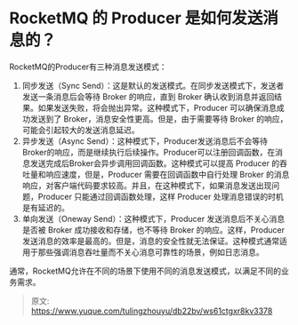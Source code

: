 # RocketMQ 的 Producer 是如何发送消息的？

RocketMQ的Producer有三种消息发送模式：

1. 同步发送（Sync Send）：这是默认的发送模式。在同步发送模式下，发送者发送一条消息后会等待 Broker 的响应，直到 Broker 确认收到消息并返回结果。如果发送失败，将会抛出异常。这种模式下，Producer 可以确保消息成功发送到了 Broker，消息安全性更高。但是，由于需要等待 Broker 的响应，可能会引起较大的发送消息延迟。
2. 异步发送（Async Send）：这种模式下，Producer发送消息后不会等待Broker的响应，而是继续执行后续操作。Producer可以注册回调函数，在消息发送完成后Broker会异步调用回调函数。这种模式可以提高 Producer 的吞吐量和响应速度，但是，Producer 需要在回调函数中自行处理 Broker 的消息响应，对客户端代码要求较高。并且，在这种模式下，如果消息发送出现问题，Producer 只能通过回调函数处理，这样 Producer 处理消息错误的时机是有延迟的。
3. 单向发送（Oneway Send）：这种模式下，Producer 发送消息后不关心消息是否被 Broker 成功接收和存储，也不等待 Broker 的响应。这样，Producer 发送消息的效率是最高的。但是，消息的安全性就无法保证。这种模式通常适用于那些强调消息吞吐量而不关心消息可靠性的场景，例如日志消息。

通常，RocketMQ允许在不同的场景下使用不同的消息发送模式，以满足不同的业务需求。


> 原文: <https://www.yuque.com/tulingzhouyu/db22bv/ws61ctgxr8kv3378>
